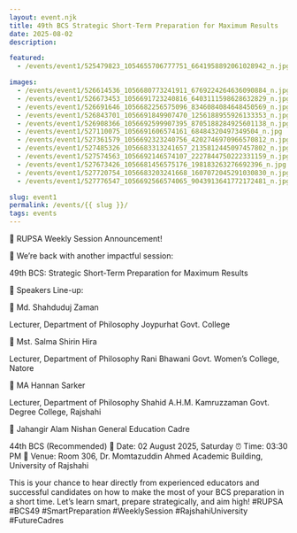 ```yaml
---
layout: event.njk
title: 49th BCS Strategic Short-Term Preparation for Maximum Results
date: 2025-08-02
description: 

featured:
  - /events/event1/525479823_1054655706777751_6641958892061028942_n.jpg

images:
  - /events/event1/526614536_1056680773241911_6769224264636090884_n.jpg 
  - /events/event1/526673453_1056691723240816_6403111598628632829_n.jpg 
  - /events/event1/526691646_1056682256575096_8346084084648450569_n.jpg 
  - /events/event1/526843701_1056691849907470_1256188955926133353_n.jpg 
  - /events/event1/526908366_1056692599907395_8705188284925601138_n.jpg 
  - /events/event1/527110075_1056691606574161_68484320497349504_n.jpg 
  - /events/event1/527361579_1056692323240756_4202746970966570812_n.jpg 
  - /events/event1/527485326_1056683313241657_2135812445097457802_n.jpg 
  - /events/event1/527574563_1056692146574107_2227844750222331159_n.jpg 
  - /events/event1/527673426_1056681456575176_198183263276692396_n.jpg 
  - /events/event1/527720754_1056683203241668_1607072045291030830_n.jpg
  - /events/event1/527776547_1056692566574065_9043913641772172481_n.jpg 

slug: event1
permalink: /events/{{ slug }}/
tags: events
---
```

📘 RUPSA Weekly Session Announcement! 

📘 We’re back with another impactful session:

49th BCS: Strategic Short-Term Preparation for Maximum Results

🎤 Speakers Line-up:

🔹 Md. Shahduduj Zaman

Lecturer, Department of Philosophy
Joypurhat Govt. College

🔹 Mst. Salma Shirin Hira

Lecturer, Department of Philosophy
Rani Bhawani Govt. Women’s College, Natore

🔹 MA Hannan Sarker

Lecturer, Department of Philosophy
Shahid A.H.M. Kamruzzaman Govt. Degree College, Rajshahi

🔹 Jahangir Alam Nishan
General Education Cadre


44th BCS (Recommended)
📅 Date: 02 August 2025, Saturday
⏰ Time: 03:30 PM
📍 Venue: Room 306, Dr. Momtazuddin Ahmed Academic Building, University of Rajshahi

This is your chance to hear directly from experienced educators and successful candidates on how to make the most of your BCS preparation in a short time. Let’s learn smart, prepare strategically, and aim high!
#RUPSA #BCS49 #SmartPreparation #WeeklySession #RajshahiUniversity #FutureCadres